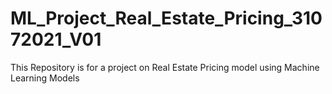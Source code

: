 # ML_Project_Real_Estate_Pricing_31072021_V01

This Repository is for a project on Real Estate Pricing model using Machine Learning Models
